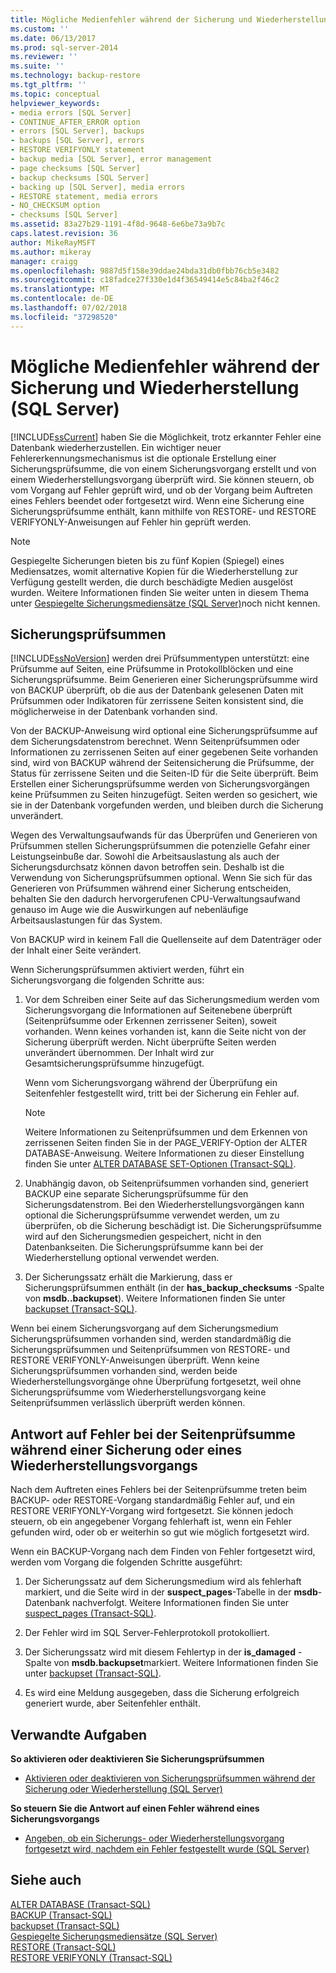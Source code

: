 ```yaml
---
title: Mögliche Medienfehler während der Sicherung und Wiederherstellung (SQL Server) | Microsoft-Dokumentation
ms.custom: ''
ms.date: 06/13/2017
ms.prod: sql-server-2014
ms.reviewer: ''
ms.suite: ''
ms.technology: backup-restore
ms.tgt_pltfrm: ''
ms.topic: conceptual
helpviewer_keywords:
- media errors [SQL Server]
- CONTINUE_AFTER_ERROR option
- errors [SQL Server], backups
- backups [SQL Server], errors
- RESTORE VERIFYONLY statement
- backup media [SQL Server], error management
- page checksums [SQL Server]
- backup checksums [SQL Server]
- backing up [SQL Server], media errors
- RESTORE statement, media errors
- NO_CHECKSUM option
- checksums [SQL Server]
ms.assetid: 83a27b29-1191-4f8d-9648-6e6be73a9b7c
caps.latest.revision: 36
author: MikeRayMSFT
ms.author: mikeray
manager: craigg
ms.openlocfilehash: 9887d5f158e39ddae24bda31db0fbb76cb5e3482
ms.sourcegitcommit: c18fadce27f330e1d4f36549414e5c84ba2f46c2
ms.translationtype: MT
ms.contentlocale: de-DE
ms.lasthandoff: 07/02/2018
ms.locfileid: "37298520"
---
```

# <a name="possible-media-errors-during-backup-and-restore-sql-server"></a>Mögliche Medienfehler während der Sicherung und Wiederherstellung (SQL Server)
  [!INCLUDE[ssCurrent](../../includes/sscurrent-md.md)] haben Sie die Möglichkeit, trotz erkannter Fehler eine Datenbank wiederherzustellen. Ein wichtiger neuer Fehlererkennungsmechanismus ist die optionale Erstellung einer Sicherungsprüfsumme, die von einem Sicherungsvorgang erstellt und von einem Wiederherstellungsvorgang überprüft wird. Sie können steuern, ob vom Vorgang auf Fehler geprüft wird, und ob der Vorgang beim Auftreten eines Fehlers beendet oder fortgesetzt wird. Wenn eine Sicherung eine Sicherungsprüfsumme enthält, kann mithilfe von RESTORE- und RESTORE VERIFYONLY-Anweisungen auf Fehler hin geprüft werden.  
  
> [!NOTE]  
>  Gespiegelte Sicherungen bieten bis zu fünf Kopien (Spiegel) eines Mediensatzes, womit alternative Kopien für die Wiederherstellung zur Verfügung gestellt werden, die durch beschädigte Medien ausgelöst wurden. Weitere Informationen finden Sie weiter unten in diesem Thema unter [Gespiegelte Sicherungsmediensätze &#40;SQL Server&#41;](mirrored-backup-media-sets-sql-server.md)noch nicht kennen.  
  
  
  
##  <a name="BckChecksums"></a> Sicherungsprüfsummen  
 [!INCLUDE[ssNoVersion](../../includes/ssnoversion-md.md)] werden drei Prüfsummentypen unterstützt: eine Prüfsumme auf Seiten, eine Prüfsumme in Protokollblöcken und eine Sicherungsprüfsumme. Beim Generieren einer Sicherungsprüfsumme wird von BACKUP überprüft, ob die aus der Datenbank gelesenen Daten mit Prüfsummen oder Indikatoren für zerrissene Seiten konsistent sind, die möglicherweise in der Datenbank vorhanden sind.  
  
 Von der BACKUP-Anweisung wird optional eine Sicherungsprüfsumme auf dem Sicherungsdatenstrom berechnet. Wenn Seitenprüfsummen oder Informationen zu zerrissenen Seiten auf einer gegebenen Seite vorhanden sind, wird von BACKUP während der Seitensicherung die Prüfsumme, der Status für zerrissene Seiten und die Seiten-ID für die Seite überprüft. Beim Erstellen einer Sicherungsprüfsumme werden von Sicherungsvorgängen keine Prüfsummen zu Seiten hinzugefügt. Seiten werden so gesichert, wie sie in der Datenbank vorgefunden werden, und bleiben durch die Sicherung unverändert.  
  
 Wegen des Verwaltungsaufwands für das Überprüfen und Generieren von Prüfsummen stellen Sicherungsprüfsummen die potenzielle Gefahr einer Leistungseinbuße dar. Sowohl die Arbeitsauslastung als auch der Sicherungsdurchsatz können davon betroffen sein. Deshalb ist die Verwendung von Sicherungsprüfsummen optional. Wenn Sie sich für das Generieren von Prüfsummen während einer Sicherung entscheiden, behalten Sie den dadurch hervorgerufenen CPU-Verwaltungsaufwand genauso im Auge wie die Auswirkungen auf nebenläufige Arbeitsauslastungen für das System.  
  
 Von BACKUP wird in keinem Fall die Quellenseite auf dem Datenträger oder der Inhalt einer Seite verändert.  
  
 Wenn Sicherungsprüfsummen aktiviert werden, führt ein Sicherungsvorgang die folgenden Schritte aus:  
  
1.  Vor dem Schreiben einer Seite auf das Sicherungsmedium werden vom Sicherungsvorgang die Informationen auf Seitenebene überprüft (Seitenprüfsumme oder Erkennen zerrissener Seiten), soweit vorhanden. Wenn keines vorhanden ist, kann die Seite nicht von der Sicherung überprüft werden. Nicht überprüfte Seiten werden unverändert übernommen. Der Inhalt wird zur Gesamtsicherungsprüfsumme hinzugefügt.  
  
     Wenn vom Sicherungsvorgang während der Überprüfung ein Seitenfehler festgestellt wird, tritt bei der Sicherung ein Fehler auf.  
  
    > [!NOTE]  
    >  Weitere Informationen zu Seitenprüfsummen und dem Erkennen von zerrissenen Seiten finden Sie in der PAGE_VERIFY-Option der ALTER DATABASE-Anweisung. Weitere Informationen zu dieser Einstellung finden Sie unter [ALTER DATABASE SET-Optionen &#40;Transact-SQL&#41;](/sql/t-sql/statements/alter-database-transact-sql-set-options).  
  
2.  Unabhängig davon, ob Seitenprüfsummen vorhanden sind, generiert BACKUP eine separate Sicherungsprüfsumme für den Sicherungsdatenstrom. Bei den Wiederherstellungsvorgängen kann optional die Sicherungsprüfsumme verwendet werden, um zu überprüfen, ob die Sicherung beschädigt ist. Die Sicherungsprüfsumme wird auf den Sicherungsmedien gespeichert, nicht in den Datenbankseiten. Die Sicherungsprüfsumme kann bei der Wiederherstellung optional verwendet werden.  
  
3.  Der Sicherungssatz erhält die Markierung, dass er Sicherungsprüfsummen enthält (in der **has_backup_checksums** -Spalte von **msdb..backupset**). Weitere Informationen finden Sie unter [backupset &#40;Transact-SQL&#41;](/sql/relational-databases/system-tables/backupset-transact-sql).  
  
 Wenn bei einem Sicherungsvorgang auf dem Sicherungsmedium Sicherungsprüfsummen vorhanden sind, werden standardmäßig die Sicherungsprüfsummen und Seitenprüfsummen von RESTORE- und RESTORE VERIFYONLY-Anweisungen überprüft. Wenn keine Sicherungsprüfsummen vorhanden sind, werden beide Wiederherstellungsvorgänge ohne Überprüfung fortgesetzt, weil ohne Sicherungsprüfsumme vom Wiederherstellungsvorgang keine Seitenprüfsummen verlässlich überprüft werden können.  
  
## <a name="response-to-page-checksum-errors-during-a-backup-or-restore-operation"></a>Antwort auf Fehler bei der Seitenprüfsumme während einer Sicherung oder eines Wiederherstellungsvorgangs  
 Nach dem Auftreten eines Fehlers bei der Seitenprüfsumme treten beim BACKUP- oder RESTORE-Vorgang standardmäßig Fehler auf, und ein RESTORE VERIFYONLY-Vorgang wird fortgesetzt. Sie können jedoch steuern, ob ein angegebener Vorgang fehlerhaft ist, wenn ein Fehler gefunden wird, oder ob er weiterhin so gut wie möglich fortgesetzt wird.  
  
 Wenn ein BACKUP-Vorgang nach dem Finden von Fehler fortgesetzt wird, werden vom Vorgang die folgenden Schritte ausgeführt:  
  
1.  Der Sicherungssatz auf dem Sicherungsmedium wird als fehlerhaft markiert, und die Seite wird in der **suspect_pages**-Tabelle in der **msdb**-Datenbank nachverfolgt. Weitere Informationen finden Sie unter [suspect_pages &#40;Transact-SQL&#41;](/sql/relational-databases/system-tables/suspect-pages-transact-sql).  
  
2.  Der Fehler wird im SQL Server-Fehlerprotokoll protokolliert.  
  
3.  Der Sicherungssatz wird mit diesem Fehlertyp in der **is_damaged** -Spalte von **msdb.backupset**markiert. Weitere Informationen finden Sie unter [backupset &#40;Transact-SQL&#41;](/sql/relational-databases/system-tables/backupset-transact-sql).  
  
4.  Es wird eine Meldung ausgegeben, dass die Sicherung erfolgreich generiert wurde, aber Seitenfehler enthält.  
  
##  <a name="RelatedTasks"></a> Verwandte Aufgaben  
 **So aktivieren oder deaktivieren Sie Sicherungsprüfsummen**  
  
-   [Aktivieren oder deaktivieren von Sicherungsprüfsummen während der Sicherung oder Wiederherstellung &#40;SQL Server&#41;](enable-or-disable-backup-checksums-during-backup-or-restore-sql-server.md)  
  
 **So steuern Sie die Antwort auf einen Fehler während eines Sicherungsvorgangs**  
  
-   [Angeben, ob ein Sicherungs- oder Wiederherstellungsvorgang fortgesetzt wird, nachdem ein Fehler festgestellt wurde &#40;SQL Server&#41;](specify-if-backup-or-restore-continues-or-stops-after-error.md)  
  
## <a name="see-also"></a>Siehe auch  
 [ALTER DATABASE &#40;Transact-SQL&#41;](/sql/t-sql/statements/alter-database-transact-sql)   
 [BACKUP &#40;Transact-SQL&#41;](/sql/t-sql/statements/backup-transact-sql)   
 [backupset &#40;Transact-SQL&#41;](/sql/relational-databases/system-tables/backupset-transact-sql)   
 [Gespiegelte Sicherungsmediensätze &#40;SQL Server&#41;](mirrored-backup-media-sets-sql-server.md)   
 [RESTORE &#40;Transact-SQL&#41;](/sql/t-sql/statements/restore-statements-transact-sql)   
 [RESTORE VERIFYONLY &#40;Transact-SQL&#41;](/sql/t-sql/statements/restore-statements-verifyonly-transact-sql)  
  
  
